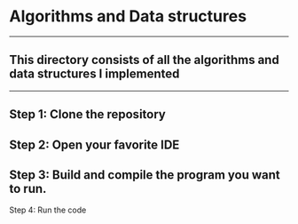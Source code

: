 # Algorithms and Data structures
---

## This directory consists of all the algorithms and data structures I implemented
---

Step 1: Clone the repository
---
Step 2: Open your favorite IDE
---
Step 3: Build and compile the program you want to run.
---
Step 4: Run the code